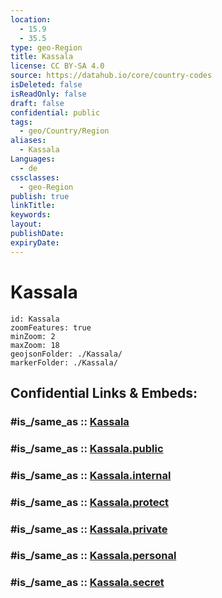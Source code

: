```yaml
---
location:
  - 15.9
  - 35.5
type: geo-Region
title: Kassala
license: CC BY-SA 4.0
source: https://datahub.io/core/country-codes
isDeleted: false
isReadOnly: false
draft: false
confidential: public
tags:
  - geo/Country/Region
aliases:
  - Kassala
Languages:
  - de
cssclasses:
  - geo-Region
publish: true
linkTitle:
keywords:
layout:
publishDate:
expiryDate:
---
```


# Kassala

```leaflet
id: Kassala
zoomFeatures: true 
minZoom: 2 
maxZoom: 18
geojsonFolder: ./Kassala/
markerFolder: ./Kassala/
```


## Confidential Links & Embeds: 

### #is_/same_as :: [Kassala](/_Standards/Earth/Continent/Africa/Africa~East/Sudan~North/States~Sudan~North/Kassala.md) 

### #is_/same_as :: [Kassala.public](/_public/Earth/Continent/Africa/Africa~East/Sudan~North/States~Sudan~North/Kassala.public.md) 

### #is_/same_as :: [Kassala.internal](/_internal/Earth/Continent/Africa/Africa~East/Sudan~North/States~Sudan~North/Kassala.internal.md) 

### #is_/same_as :: [Kassala.protect](/_protect/Earth/Continent/Africa/Africa~East/Sudan~North/States~Sudan~North/Kassala.protect.md) 

### #is_/same_as :: [Kassala.private](/_private/Earth/Continent/Africa/Africa~East/Sudan~North/States~Sudan~North/Kassala.private.md) 

### #is_/same_as :: [Kassala.personal](/_personal/Earth/Continent/Africa/Africa~East/Sudan~North/States~Sudan~North/Kassala.personal.md) 

### #is_/same_as :: [Kassala.secret](/_secret/Earth/Continent/Africa/Africa~East/Sudan~North/States~Sudan~North/Kassala.secret.md)

